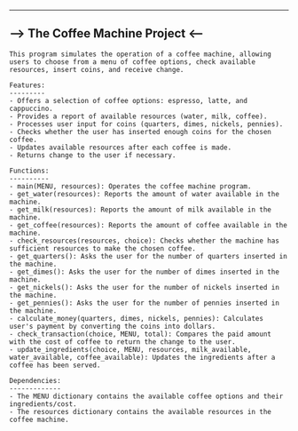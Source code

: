 ----------------------------------
--> The Coffee Machine Project <--
----------------------------------

    This program simulates the operation of a coffee machine, allowing users to choose from a menu of coffee options, check available resources, insert coins, and receive change.
    
    Features:
    ---------
    - Offers a selection of coffee options: espresso, latte, and cappuccino.
    - Provides a report of available resources (water, milk, coffee).
    - Processes user input for coins (quarters, dimes, nickels, pennies).
    - Checks whether the user has inserted enough coins for the chosen coffee.
    - Updates available resources after each coffee is made.
    - Returns change to the user if necessary.
    
    Functions:
    ----------
    - main(MENU, resources): Operates the coffee machine program.
    - get_water(resources): Reports the amount of water available in the machine.
    - get_milk(resources): Reports the amount of milk available in the machine.
    - get_coffee(resources): Reports the amount of coffee available in the machine.
    - check_resources(resources, choice): Checks whether the machine has sufficient resources to make the chosen coffee.
    - get_quarters(): Asks the user for the number of quarters inserted in the machine.
    - get_dimes(): Asks the user for the number of dimes inserted in the machine.
    - get_nickels(): Asks the user for the number of nickels inserted in the machine.
    - get_pennies(): Asks the user for the number of pennies inserted in the machine.
    - calculate_money(quarters, dimes, nickels, pennies): Calculates user's payment by converting the coins into dollars.
    - check_transaction(choice, MENU, total): Compares the paid amount with the cost of coffee to return the change to the user.
    - update_ingredients(choice, MENU, resources, milk_available, water_available, coffee_available): Updates the ingredients after a coffee has been served.
    
    Dependencies:
    -------------
    - The MENU dictionary contains the available coffee options and their ingredients/cost.
    - The resources dictionary contains the available resources in the coffee machine.
